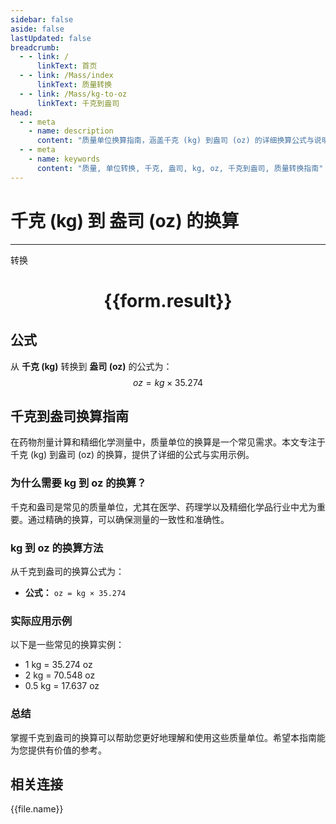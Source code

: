 ```yaml
---
sidebar: false
aside: false
lastUpdated: false
breadcrumb:
  - - link: /
      linkText: 首页
  - - link: /Mass/index
      linkText: 质量转换
  - - link: /Mass/kg-to-oz
      linkText: 千克到盎司
head:
  - - meta
    - name: description
      content: "质量单位换算指南，涵盖千克 (kg) 到盎司 (oz) 的详细换算公式与说明。"
  - - meta
    - name: keywords
      content: "质量, 单位转换, 千克, 盎司, kg, oz, 千克到盎司, 质量转换指南"
---
```

# 千克 (kg) 到 盎司 (oz) 的换算
---
<script setup>
import { onMounted, reactive, inject, ref } from 'vue'
import { NButton, NForm, NFormItem, NInput, NInputNumber, NSelect, NCard, useMessage,NGrid ,NGi } from 'naive-ui'
import { defineClientComponent } from 'vitepress'
import { Mass } from '../../files';

const convert = inject('convert')

const form = reactive({
  number: null,
  result: '',
})

const convertHandler = () => {
  if (form.number !== null && !isNaN(form.number)) {
    const convertedValue = parseFloat(form.number) * 35.274
    form.result = `${form.number}kg = ${convertedValue.toFixed(3)}oz`
  } else {
    form.result = '请输入有效的数值。'
  }
}
</script>

<n-form size="large" :model="form">
  <n-form-item label="千克 (kg)">
    <n-input-number v-model:value="form.number" placeholder="输入千克" style="width: 100%" />
  </n-form-item>
  <n-form-item>
    <n-button type="primary" @click="convertHandler" block>转换</n-button>
  </n-form-item>
</n-form>

<n-card  embedded :bordered="false" hoverable>
  <div  style="text-align:center">
    <h1>{{form.result}}</h1>
  </div>
</n-card>

## 公式

从 **千克 (kg)** 转换到 **盎司 (oz)** 的公式为：
$$ oz = kg \times 35.274 $$

## 千克到盎司换算指南

在药物剂量计算和精细化学测量中，质量单位的换算是一个常见需求。本文专注于千克 (kg) 到盎司 (oz) 的换算，提供了详细的公式与实用示例。

### 为什么需要 kg 到 oz 的换算？

千克和盎司是常见的质量单位，尤其在医学、药理学以及精细化学品行业中尤为重要。通过精确的换算，可以确保测量的一致性和准确性。

### kg 到 oz 的换算方法

从千克到盎司的换算公式为：

- **公式：** `oz = kg × 35.274`

### 实际应用示例

以下是一些常见的换算实例：

- 1 kg = 35.274 oz
- 2 kg = 70.548 oz
- 0.5 kg = 17.637 oz

### 总结

掌握千克到盎司的换算可以帮助您更好地理解和使用这些质量单位。希望本指南能为您提供有价值的参考。

## 相关连接
<n-grid x-gap="12" :cols="4">
  <n-gi v-for="(file, index) in Mass" :key="index">
    <n-button
      text
      tag="a"
      :href="file.path"
      type="primary"
    >
      {{file.name}}
    </n-button>
  </n-gi>
</n-grid>